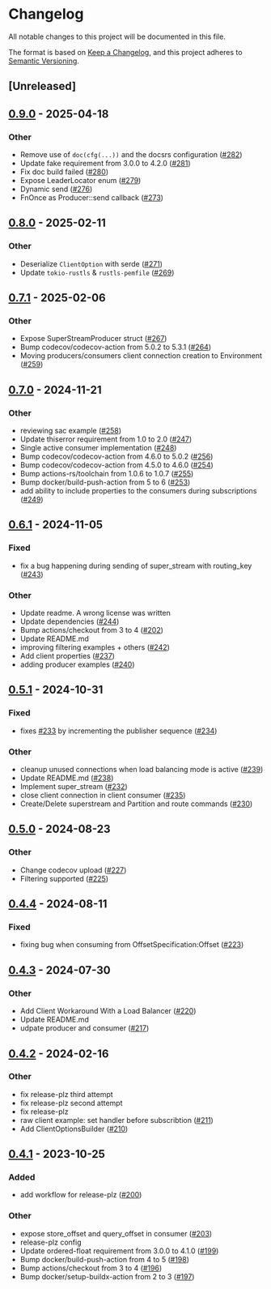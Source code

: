 # Changelog
All notable changes to this project will be documented in this file.

The format is based on [Keep a Changelog](https://keepachangelog.com/en/1.0.0/),
and this project adheres to [Semantic Versioning](https://semver.org/spec/v2.0.0.html).

## [Unreleased]

## [0.9.0](https://github.com/rabbitmq/rabbitmq-stream-rust-client/compare/rabbitmq-stream-client-v0.8.0...rabbitmq-stream-client-v0.9.0) - 2025-04-18

### Other

- Remove use of `doc(cfg(...))` and the docsrs configuration ([#282](https://github.com/rabbitmq/rabbitmq-stream-rust-client/pull/282))
- Update fake requirement from 3.0.0 to 4.2.0 ([#281](https://github.com/rabbitmq/rabbitmq-stream-rust-client/pull/281))
- Fix doc build failed ([#280](https://github.com/rabbitmq/rabbitmq-stream-rust-client/pull/280))
- Expose LeaderLocator enum ([#279](https://github.com/rabbitmq/rabbitmq-stream-rust-client/pull/279))
- Dynamic send ([#276](https://github.com/rabbitmq/rabbitmq-stream-rust-client/pull/276))
- FnOnce as Producer::send callback ([#273](https://github.com/rabbitmq/rabbitmq-stream-rust-client/pull/273))

## [0.8.0](https://github.com/rabbitmq/rabbitmq-stream-rust-client/compare/rabbitmq-stream-client-v0.7.1...rabbitmq-stream-client-v0.8.0) - 2025-02-11

### Other

- Deserialize `ClientOption` with serde ([#271](https://github.com/rabbitmq/rabbitmq-stream-rust-client/pull/271))
- Update `tokio-rustls` & `rustls-pemfile` ([#269](https://github.com/rabbitmq/rabbitmq-stream-rust-client/pull/269))

## [0.7.1](https://github.com/rabbitmq/rabbitmq-stream-rust-client/compare/rabbitmq-stream-client-v0.7.0...rabbitmq-stream-client-v0.7.1) - 2025-02-06

### Other

- Expose SuperStreamProducer struct ([#267](https://github.com/rabbitmq/rabbitmq-stream-rust-client/pull/267))
- Bump codecov/codecov-action from 5.0.2 to 5.3.1 ([#264](https://github.com/rabbitmq/rabbitmq-stream-rust-client/pull/264))
- Moving producers/consumers client connection creation to Environment ([#259](https://github.com/rabbitmq/rabbitmq-stream-rust-client/pull/259))

## [0.7.0](https://github.com/rabbitmq/rabbitmq-stream-rust-client/compare/rabbitmq-stream-client-v0.6.1...rabbitmq-stream-client-v0.7.0) - 2024-11-21

### Other

- reviewing sac example ([#258](https://github.com/rabbitmq/rabbitmq-stream-rust-client/pull/258))
- Update thiserror requirement from 1.0 to 2.0 ([#247](https://github.com/rabbitmq/rabbitmq-stream-rust-client/pull/247))
- Single active consumer implementation ([#248](https://github.com/rabbitmq/rabbitmq-stream-rust-client/pull/248))
- Bump codecov/codecov-action from 4.6.0 to 5.0.2 ([#256](https://github.com/rabbitmq/rabbitmq-stream-rust-client/pull/256))
- Bump codecov/codecov-action from 4.5.0 to 4.6.0 ([#254](https://github.com/rabbitmq/rabbitmq-stream-rust-client/pull/254))
- Bump actions-rs/toolchain from 1.0.6 to 1.0.7 ([#255](https://github.com/rabbitmq/rabbitmq-stream-rust-client/pull/255))
- Bump docker/build-push-action from 5 to 6 ([#253](https://github.com/rabbitmq/rabbitmq-stream-rust-client/pull/253))
- add ability to include properties to the consumers during subscriptions ([#249](https://github.com/rabbitmq/rabbitmq-stream-rust-client/pull/249))

## [0.6.1](https://github.com/rabbitmq/rabbitmq-stream-rust-client/compare/rabbitmq-stream-client-v0.6.0...rabbitmq-stream-client-v0.6.1) - 2024-11-05

### Fixed

- fix a bug happening during sending of super_stream with routing_key ([#243](https://github.com/rabbitmq/rabbitmq-stream-rust-client/pull/243))

### Other

- Update readme. A wrong license was written
- Update dependencies ([#244](https://github.com/rabbitmq/rabbitmq-stream-rust-client/pull/244))
- Bump actions/checkout from 3 to 4 ([#202](https://github.com/rabbitmq/rabbitmq-stream-rust-client/pull/202))
- Update README.md
- improving filtering examples + others ([#242](https://github.com/rabbitmq/rabbitmq-stream-rust-client/pull/242))
- Add client properties ([#237](https://github.com/rabbitmq/rabbitmq-stream-rust-client/pull/237))
- adding producer examples ([#240](https://github.com/rabbitmq/rabbitmq-stream-rust-client/pull/240))

## [0.5.1](https://github.com/rabbitmq/rabbitmq-stream-rust-client/compare/rabbitmq-stream-client-v0.5.0...rabbitmq-stream-client-v0.5.1) - 2024-10-31

### Fixed

- fixes [#233](https://github.com/rabbitmq/rabbitmq-stream-rust-client/pull/233) by incrementing the publisher sequence ([#234](https://github.com/rabbitmq/rabbitmq-stream-rust-client/pull/234))

### Other

- cleanup unused connections when load balancing mode is active ([#239](https://github.com/rabbitmq/rabbitmq-stream-rust-client/pull/239))
- Update README.md ([#238](https://github.com/rabbitmq/rabbitmq-stream-rust-client/pull/238))
- Implement super_stream  ([#232](https://github.com/rabbitmq/rabbitmq-stream-rust-client/pull/232))
- close client connection in client consumer ([#235](https://github.com/rabbitmq/rabbitmq-stream-rust-client/pull/235))
- Create/Delete superstream and Partition and route commands ([#230](https://github.com/rabbitmq/rabbitmq-stream-rust-client/pull/230))

## [0.5.0](https://github.com/rabbitmq/rabbitmq-stream-rust-client/compare/rabbitmq-stream-client-v0.4.4...rabbitmq-stream-client-v0.5.0) - 2024-08-23

### Other
- Change codecov upload ([#227](https://github.com/rabbitmq/rabbitmq-stream-rust-client/pull/227))
- Filtering supported ([#225](https://github.com/rabbitmq/rabbitmq-stream-rust-client/pull/225))

## [0.4.4](https://github.com/rabbitmq/rabbitmq-stream-rust-client/compare/rabbitmq-stream-client-v0.4.3...rabbitmq-stream-client-v0.4.4) - 2024-08-11

### Fixed
- fixing bug when consuming from OffsetSpecification:Offset ([#223](https://github.com/rabbitmq/rabbitmq-stream-rust-client/pull/223))

## [0.4.3](https://github.com/rabbitmq/rabbitmq-stream-rust-client/compare/rabbitmq-stream-client-v0.4.2...rabbitmq-stream-client-v0.4.3) - 2024-07-30

### Other
- Add Client Workaround With a Load Balancer ([#220](https://github.com/rabbitmq/rabbitmq-stream-rust-client/pull/220))
- Update README.md
- udpate producer and consumer ([#217](https://github.com/rabbitmq/rabbitmq-stream-rust-client/pull/217))

## [0.4.2](https://github.com/rabbitmq/rabbitmq-stream-rust-client/compare/rabbitmq-stream-client-v0.4.1...rabbitmq-stream-client-v0.4.2) - 2024-02-16

### Other
- fix release-plz third attempt
- fix release-plz second attempt
- fix release-plz
- raw client example: set handler before subscribtion ([#211](https://github.com/rabbitmq/rabbitmq-stream-rust-client/pull/211))
- Add ClientOptionsBuilder ([#210](https://github.com/rabbitmq/rabbitmq-stream-rust-client/pull/210))

## [0.4.1](https://github.com/rabbitmq/rabbitmq-stream-rust-client/compare/rabbitmq-stream-client-v0.4.0...rabbitmq-stream-client-v0.4.1) - 2023-10-25

### Added
- add workflow for release-plz ([#200](https://github.com/rabbitmq/rabbitmq-stream-rust-client/pull/200))

### Other
- expose store_offset and query_offset in consumer ([#203](https://github.com/rabbitmq/rabbitmq-stream-rust-client/pull/203))
- release-plz config
- Update ordered-float requirement from 3.0.0 to 4.1.0 ([#199](https://github.com/rabbitmq/rabbitmq-stream-rust-client/pull/199))
- Bump docker/build-push-action from 4 to 5 ([#198](https://github.com/rabbitmq/rabbitmq-stream-rust-client/pull/198))
- Bump actions/checkout from 3 to 4 ([#196](https://github.com/rabbitmq/rabbitmq-stream-rust-client/pull/196))
- Bump docker/setup-buildx-action from 2 to 3 ([#197](https://github.com/rabbitmq/rabbitmq-stream-rust-client/pull/197))
